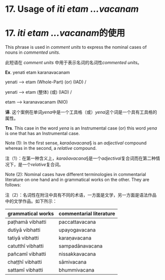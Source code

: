 # 17. Usage of *iti etam ...vacanam* 
# 17. *iti etam ...vacanam***的使用**

This phrase is used in *comment units* to express the nominal cases of nouns in 
*commented units*. 

此短语在 *comment units* 中用于表示名词的名词性*commented units*。

  **Ex**. yenati etam karanavacanam 
  
   yenati --> etam (Whole-Part) (or) (IAD) / 
   
   yenati --> etam (整体) (或) (IAD) / 

   etam    -->    karanavacanam (NIO) 

 **译**. 这个案例在单词*yena*中是一个工具格（或）*yena*这个词是一个具有工具格的属性。

 **Trs**. This case in the word *yena* is an Instrumental case (or) this word *yena* is  one that has an Instrumental case. 

 Note (1): In the first sense, *karaõavacana*§ is an *adjectival* compound 
whereas in the second, a *relative* compound. 

注（1）：在第一种含义上，*karaõavacana*§是一个*adjectival*复合词而在第二种情况下，是一个*relative*复合词。

Note (2): Nominal cases have different terminologies in commentarial 
literature on one hand and in grammatical works on the other. They 
are follows:   
      
注（2）：名词性在附注中具有不同的术语，一方面是文学，另一方面是语法作品中的文学作品。如下所示：                                  

|**grammatical works**|**commentarial literature**|
|-|-|
|paṭhamā vibhatti|paccattavacana|
|dutiyā vibhatti|upayogavacana|
|tatiyā vibhatti|karaṇavacana|
|catutthī vibhatti|sampadānavacana|
|pañcamī vibhatti|nissakkavacana|
|chaṭṭhī vibhatti|sāmivacana|
|sattamī vibhatti |bhummivacana|